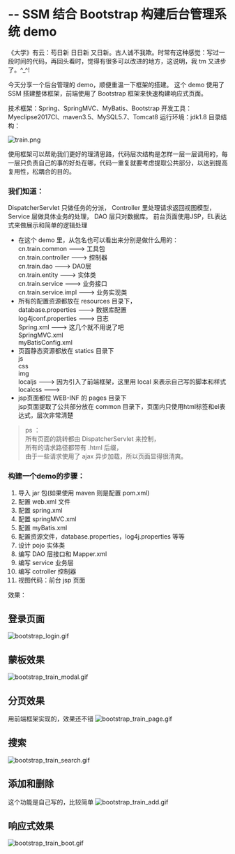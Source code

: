 #  -- SSM 结合 Bootstrap 构建后台管理系统 demo 

《大学》有云：苟日新 日日新 又日新。古人诚不我欺。时常有这种感觉：写过一段时间的代码，再回头看时，觉得有很多可以改进的地方，这说明，我 tm 又进步了。^_^!

今天分享一个后台管理的 demo，顺便重温一下框架的搭建。
这个 demo 使用了 SSM 搭建整体框架，前端使用了 Bootstrap 框架来快速构建响应式页面。


技术框架：Spring、SpringMVC、MyBatis、Bootstrap
开发工具：Myeclipse2017CI、maven3.5、MySQL5.7、Tomcat8
运行环境：jdk1.8
目录结构：

![train.png](https://github.com/JasonMHo/train/blob/master/pic/train.png)


使用框架可以帮助我们更好的理清思路，代码层次结构是怎样一层一层调用的，每一层只负责自己的事的好处在哪，代码一重复就要考虑提取公共部分，以达到提高复用性，松耦合的目的。

### 我们知道：
DispatcherServlet 只做任务的分派，
Controller 里处理请求返回视图模型，
Service 层做具体业务的处理， 
DAO 层只对数据库。
前台页面使用JSP，EL表达式来做展示和简单的逻辑处理

* 在这个 demo 里，从包名也可以看出来分别是做什么用的：<br>
cn.train.common   --->   工具包<br>
cn.train.controller  --->  控制器<br>
cn.train.dao  --->  DAO层<br>
cn.train.entity  --->  实体类<br>
cn.train.service   ---> 业务接口<br>
cn.train.service.impl  --->  业务实现类<br>
* 所有的配置资源都放在 resources 目录下，<br>
database.properties ---> 数据库配置<br>
log4jconf.properties --->  日志<br>
Spring.xml ---> 这几个就不用说了吧<br>
SpringMVC.xml <br>
myBatisConfig.xml  <br>
* 页面静态资源都放在 statics 目录下<br>
js<br>
css<br>
img<br>
localjs  ---> 因为引入了前端框架，这里用 local 来表示自己写的脚本和样式<br>
localcss  ---> <br>
* jsp页面都位 WEB-INF 的 pages 目录下<br>
jsp页面提取了公共部分放在 common 目录下，页面内只使用html标签和el表达式，层次非常清楚

> ps ： <br>所有页面的跳转都由 DispatcherServlet 来控制， <br> 所有的请求路径都带有 .html 后缀， <br>由于一些请求使用了 ajax 异步加载，所以页面显得很清爽。

### 构建一个demo的步骤：
1. 导入 jar 包(如果使用 maven 则是配置 pom.xml)
2. 配置 web.xml 文件
3. 配置 spring.xml
4. 配置 springMVC.xml
5. 配置 myBatis.xml
6. 配置资源文件，database.properties，log4j.properties 等等
7. 设计 pojo 实体类
7. 编写 DAO 层接口和 Mapper.xml
8. 编写 service 业务层
9. 编写 cotroller 控制器
10. 视图代码：前台 jsp 页面



效果：
## 登录页面

![bootstrap_login.gif](https://github.com/JasonMHo/train/blob/master/pic/bootstrap_login.gif)


## 蒙板效果

![bootstrap_train_modal.gif](https://github.com/JasonMHo/train/blob/master/pic/bootstrap_train_modal.gif)


## 分页效果

用前端框架实现的，效果还不错
![bootstrap_train_page.gif](https://github.com/JasonMHo/train/blob/master/pic/bootstrap_train_page.gif)


## 搜索

![bootstrap_train_search.gif](https://github.com/JasonMHo/train/blob/master/pic/bootstrap_train_search.gif)


## 添加和删除

这个功能是自己写的，比较简单
![bootstrap_train_add.gif](https://github.com/JasonMHo/train/blob/master/pic/bootstrap_train_add.gif)


## 响应式效果

![bootstrap_train_boot.gif](https://github.com/JasonMHo/train/blob/master/pic/bootstrap_train_boot.gif)

